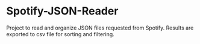 # Spotify-JSON-Reader
Project to read and organize JSON files requested from Spotify. Results are exported to csv file for sorting and filtering.
